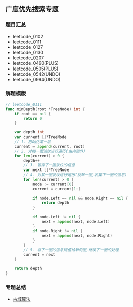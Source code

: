 ## 广度优先搜索专题
### 题目汇总
- leetcode_0102
- leetcode_0111
- leetcode_0127
- leetcode_0130
- leetcode_0207
- leetcode_0490(PLUS)
- leetcode_0505(PLUS)
- leetcode_0542(UNDO)
- leetcode_0994(UNDO)


### 解题模版
```go
// leetcode_0111
func minDepth(root *TreeNode) int {
    if root == nil {
        return 0
    }

    var depth int
    var current []*TreeNode
    // 1. 初始化第一层
    current = append(current, root)
    // 2. 对每一圈波纹进行遍历(由内到外)
    for len(current) > 0 {
        depth++
        // 3. 暂存下一圈波纹的信息
        var next []*TreeNode
        // 4. 对某一圈波纹进行遍历(旋转一圈,收集下一圈的信息)
        for len(current) > 0 {
            node := current[0]
            current = current[1:]
            
            if node.Left == nil && node.Right == nil {
                return depth
            }

            if node.Left != nil {
                next = append(next, node.Left)
            }
            if node.Right != nil {
                next = append(next, node.Right)
            }
        }
        // 5. 将下一圈的信息赋值给新的圈,继续下一圈的处理
        current = next
    }

    return depth
}
```

### 专题总结
- [古城算法](https://www.bilibili.com/video/BV1Rz4y1Z7tJ?spm_id_from=333.999.0.0)